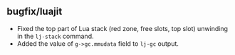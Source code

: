 ## bugfix/luajit

* Fixed the top part of Lua stack (red zone, free slots, top slot) unwinding in
  the `lj-stack` command.
* Added the value of `g->gc.mmudata` field to `lj-gc` output.
